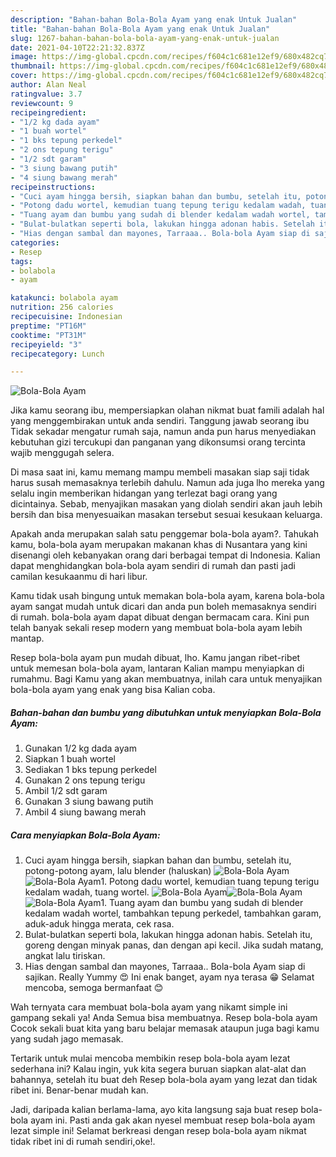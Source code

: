 ```yaml
---
description: "Bahan-bahan Bola-Bola Ayam yang enak Untuk Jualan"
title: "Bahan-bahan Bola-Bola Ayam yang enak Untuk Jualan"
slug: 1267-bahan-bahan-bola-bola-ayam-yang-enak-untuk-jualan
date: 2021-04-10T22:21:32.837Z
image: https://img-global.cpcdn.com/recipes/f604c1c681e12ef9/680x482cq70/bola-bola-ayam-foto-resep-utama.jpg
thumbnail: https://img-global.cpcdn.com/recipes/f604c1c681e12ef9/680x482cq70/bola-bola-ayam-foto-resep-utama.jpg
cover: https://img-global.cpcdn.com/recipes/f604c1c681e12ef9/680x482cq70/bola-bola-ayam-foto-resep-utama.jpg
author: Alan Neal
ratingvalue: 3.7
reviewcount: 9
recipeingredient:
- "1/2 kg dada ayam"
- "1 buah wortel"
- "1 bks tepung perkedel"
- "2 ons tepung terigu"
- "1/2 sdt garam"
- "3 siung bawang putih"
- "4 siung bawang merah"
recipeinstructions:
- "Cuci ayam hingga bersih, siapkan bahan dan bumbu, setelah itu, potong-potong ayam, lalu blender (haluskan)"
- "Potong dadu wortel, kemudian tuang tepung terigu kedalam wadah, tuang wortel."
- "Tuang ayam dan bumbu yang sudah di blender kedalam wadah wortel, tambahkan tepung perkedel, tambahkan garam, aduk-aduk hingga merata, cek rasa."
- "Bulat-bulatkan seperti bola, lakukan hingga adonan habis. Setelah itu, goreng dengan minyak panas, dan dengan api kecil. Jika sudah matang, angkat lalu tiriskan."
- "Hias dengan sambal dan mayones, Tarraaa.. Bola-bola Ayam siap di sajikan. Really Yummy 😍 Ini enak banget, ayam nya terasa 😁 Selamat mencoba, semoga bermanfaat 😊"
categories:
- Resep
tags:
- bolabola
- ayam

katakunci: bolabola ayam 
nutrition: 256 calories
recipecuisine: Indonesian
preptime: "PT16M"
cooktime: "PT31M"
recipeyield: "3"
recipecategory: Lunch

---
```



![Bola-Bola Ayam](https://img-global.cpcdn.com/recipes/f604c1c681e12ef9/680x482cq70/bola-bola-ayam-foto-resep-utama.jpg)

Jika kamu seorang ibu, mempersiapkan olahan nikmat buat famili adalah hal yang menggembirakan untuk anda sendiri. Tanggung jawab seorang ibu Tidak sekadar mengatur rumah saja, namun anda pun harus menyediakan kebutuhan gizi tercukupi dan panganan yang dikonsumsi orang tercinta wajib menggugah selera.

Di masa  saat ini, kamu memang mampu membeli masakan siap saji tidak harus susah memasaknya terlebih dahulu. Namun ada juga lho mereka yang selalu ingin memberikan hidangan yang terlezat bagi orang yang dicintainya. Sebab, menyajikan masakan yang diolah sendiri akan jauh lebih bersih dan bisa menyesuaikan masakan tersebut sesuai kesukaan keluarga. 



Apakah anda merupakan salah satu penggemar bola-bola ayam?. Tahukah kamu, bola-bola ayam merupakan makanan khas di Nusantara yang kini disenangi oleh kebanyakan orang dari berbagai tempat di Indonesia. Kalian dapat menghidangkan bola-bola ayam sendiri di rumah dan pasti jadi camilan kesukaanmu di hari libur.

Kamu tidak usah bingung untuk memakan bola-bola ayam, karena bola-bola ayam sangat mudah untuk dicari dan anda pun boleh memasaknya sendiri di rumah. bola-bola ayam dapat dibuat dengan bermacam cara. Kini pun telah banyak sekali resep modern yang membuat bola-bola ayam lebih mantap.

Resep bola-bola ayam pun mudah dibuat, lho. Kamu jangan ribet-ribet untuk memesan bola-bola ayam, lantaran Kalian mampu menyiapkan di rumahmu. Bagi Kamu yang akan membuatnya, inilah cara untuk menyajikan bola-bola ayam yang enak yang bisa Kalian coba.

<!--inarticleads1-->

##### Bahan-bahan dan bumbu yang dibutuhkan untuk menyiapkan Bola-Bola Ayam:

1. Gunakan 1/2 kg dada ayam
1. Siapkan 1 buah wortel
1. Sediakan 1 bks tepung perkedel
1. Gunakan 2 ons tepung terigu
1. Ambil 1/2 sdt garam
1. Gunakan 3 siung bawang putih
1. Ambil 4 siung bawang merah




<!--inarticleads2-->

##### Cara menyiapkan Bola-Bola Ayam:

1. Cuci ayam hingga bersih, siapkan bahan dan bumbu, setelah itu, potong-potong ayam, lalu blender (haluskan)
<img src="https://img-global.cpcdn.com/steps/3bdb71680f04be53/160x128cq70/bola-bola-ayam-langkah-memasak-1-foto.jpg" alt="Bola-Bola Ayam"><img src="https://img-global.cpcdn.com/steps/dcc73f6377e44226/160x128cq70/bola-bola-ayam-langkah-memasak-1-foto.jpg" alt="Bola-Bola Ayam">1. Potong dadu wortel, kemudian tuang tepung terigu kedalam wadah, tuang wortel.
<img src="https://img-global.cpcdn.com/steps/cc4e2b1ca838571c/160x128cq70/bola-bola-ayam-langkah-memasak-2-foto.jpg" alt="Bola-Bola Ayam"><img src="https://img-global.cpcdn.com/steps/873af810df3f7f62/160x128cq70/bola-bola-ayam-langkah-memasak-2-foto.jpg" alt="Bola-Bola Ayam"><img src="https://img-global.cpcdn.com/steps/3f0a16c9710ca5a8/160x128cq70/bola-bola-ayam-langkah-memasak-2-foto.jpg" alt="Bola-Bola Ayam">1. Tuang ayam dan bumbu yang sudah di blender kedalam wadah wortel, tambahkan tepung perkedel, tambahkan garam, aduk-aduk hingga merata, cek rasa.
1. Bulat-bulatkan seperti bola, lakukan hingga adonan habis. Setelah itu, goreng dengan minyak panas, dan dengan api kecil. Jika sudah matang, angkat lalu tiriskan.
1. Hias dengan sambal dan mayones, Tarraaa.. Bola-bola Ayam siap di sajikan. Really Yummy 😍 Ini enak banget, ayam nya terasa 😁 Selamat mencoba, semoga bermanfaat 😊




Wah ternyata cara membuat bola-bola ayam yang nikamt simple ini gampang sekali ya! Anda Semua bisa membuatnya. Resep bola-bola ayam Cocok sekali buat kita yang baru belajar memasak ataupun juga bagi kamu yang sudah jago memasak.

Tertarik untuk mulai mencoba membikin resep bola-bola ayam lezat sederhana ini? Kalau ingin, yuk kita segera buruan siapkan alat-alat dan bahannya, setelah itu buat deh Resep bola-bola ayam yang lezat dan tidak ribet ini. Benar-benar mudah kan. 

Jadi, daripada kalian berlama-lama, ayo kita langsung saja buat resep bola-bola ayam ini. Pasti anda gak akan nyesel membuat resep bola-bola ayam lezat simple ini! Selamat berkreasi dengan resep bola-bola ayam nikmat tidak ribet ini di rumah sendiri,oke!.

